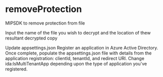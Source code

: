 # removeProtection
MIPSDK to remove protection from file

Input the name of the file you wish to decrypt and the location of thew resultant decrypted copy

Update appsettings.json
Register an application in Azure Active Directory. Once complete, populate the appsettings.json file with details from the application registration: clientId, tenantId, and redirect URI. Change ida:IsMultiTenantApp depending upon the type of application you've registered.
